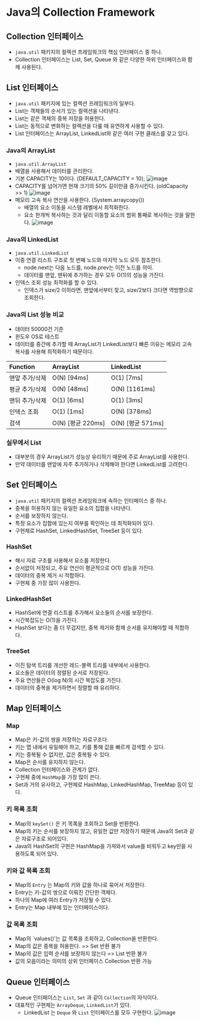 # Java의 Collection Framework
## Collection 인터페이스
- `java.util` 패키지의 컬렉션 프레임워크의 핵심 인터페이스 중 하나.
- Collection 인터페이스는 List, Set, Queue 와 같은 다양한 하위 인터페이스와 함께 사용된다.

## List 인터페이스
- `java.util` 패키지에 있는 컬렉션 프레임워크의 일부다.
- List는 객체들의 순서가 있는 컬렉션을 나타낸다. 
- List는 같은 객체의 중복 저장을 허용한다.
- List는 동적으로 변화하는 컬렉션을 다룰 때 유연하게 사용할 수 있다.
- List 인터페이스는 ArrayList, LinkedList와 같은 여러 구현 클래스를 갖고 있다.

### Java의 ArrayList
- `java.util.ArrayList`
- 배열을 사용해서 데이터를 관리한다.
- 기본 CAPACITY는 10이다. (DEFAULT_CAPACITY = 10);
  ![image](https://github.com/user-attachments/assets/4a9d0bb4-6fe9-41de-a91b-c01f8eb7774d)
- CAPACITY를 넘어가면 현재 크기의 50% 길이만큼 증가시킨다. (oldCapacity >> 1)
  ![image](https://github.com/user-attachments/assets/1fe59ed5-8b47-44d8-8398-a888420de8b4)
- 메모리 고속 복사 연산을 사용한다. (System.arraycopy())
  - 배열의 요소 이동을 시스템 레벨에서 최적화한다.
  - 요소 한개씩 복사하는 것과 달리 이동할 요소의 범위 통째로 복사하는 것을 말한다.
    ![image](https://github.com/user-attachments/assets/5b763d42-3ab1-408f-ac3f-0ee3b393bcb2)

  
### Java의 LinkedList
- `java.util.LinkedList`
- 이중 연결 리스트 구조로 첫 번째 노드와 마지막 노드 모두 참조한다.
  - node.next는 다음 노드를, node.prev는 이전 노드를 의미.
  - 데이터를 맨앞, 맨뒤에 추가하는 경우 모두 O(1)의 성능을 가진다.
- 인덱스 조회 성능 최적화를 할 수 있다.
  - 인덱스가 size/2 이하라면, 맨앞에서부터 찾고, size/2보다 크다면 역방향으로 조회한다.

### Java의 List 성능 비교 
- 데이터 50000건 기준
- 윈도우 OS로 테스트
- 데이터를 중간에 추가할 때 ArrayList가 LinkedList보다 빠른 이유는 메모리 고속 복사를 사용해 최적화하기 때문이다. 

| Function    | ArrayList       | LinkedList      |
|:------------|:----------------|:----------------|
| 맨앞 추가/삭제 | O(N) [94ms]     | O(1) [7ms]      |
| 평균 추가/삭제 | O(N) [48ms]     | O(N) [1161ms]   |
| 맨뒤 추가/삭제 | O(1) [6ms]      | O(1) [3ms]      |
| 인덱스 조회    | O(1) [1ms]      | O(N) [378ms]    |
| 검색          | O(N) [평균 220ms] | O(N) [평균 571ms] |

### 실무에서 List
- 대부분의 경우 ArrayList가 성능상 유리하기 때문에 주로 ArrayList를 사용한다.
- 만약 데이터를 맨앞에 자주 추가하거나 삭제해야 한다면 LinkedList를 고려한다.

## Set 인터페이스
- `java.util` 패키지의 컬렉션 프레임워크에 속하는 인터페이스 중 하나.
- 중복을 허용하지 않는 유일한 요소의 집합을 나타낸다.
- 순서를 보장하지 않는다.
- 특정 요소가 집합에 있는지 여부를 확인하는 데 최적화되어 있다.
- 구현체로 HashSet, LinkedHashSet, TreeSet 등이 있다.

### HashSet
- 해시 자료 구조를 사용해서 요소를 저장한다.
- 순서없이 저장되고, 주요 연산이 평균적으로 O(1) 성능을 가진다.
- 데이터의 중복 제거 시 적합하다.
- 구현체 중 가장 많이 사용한다.

### LinkedHashSet
- HashSet에 연결 리스트를 추가해서 요소들의 순서를 보장한다.
- 시간복잡도는 O(1)을 가진다.
- HashSet 보다는 좀 더 무겁지만, 중복 제거와 함께 순서를 유지해야할 때 적합하다.

### TreeSet
- 이진 탐색 트리를 개선한 레드-블랙 트리를 내부에서 사용한다.
- 요소들은 데이터의 정렬된 순서로 저장된다.
- 주요 연산들은 O(log N)의 시간 복잡도를 가진다.
- 데이터의 중복을 제거하면서 정렬할 때 유리하다.

## Map 인터페이스
### Map 
- Map은 키-값의 쌍을 저장하는 자료구조다.
- 키는 맵 내에서 유일해야 하고, 키를 통해 값을 빠르게 검색할 수 있다.
- 키는 중복될 수 없지만, 값은 중복될 수 있다.
- Map은 순서를 유지하지 않는다.
- Collection 인터페이스와 관계가 없다.
- 구현체 중에 `HashMap`을 가장 많이 쓴다.
- Set과 거의 유사하고, 구현체로 HashMap, LinkedHashMap, TreeMap 등이 있다.

### 키 목록 조회
- Map의 `keySet()` 은 키 목록을 조회하고 Set을 반환한다.
- Map의 키는 순서를 보장하지 않고, 유일한 값만 저장하기 때문에 Java의 Set과 같은 자료구조로 되어있다.
- Java의 HashSet의 구현은 HashMap을 가져와서 value를 비워두고 key만을 사용하도록 되어 있다.

### 키와 값 목록 조회
- Map의 `Entry` 는 Map의 키와 값을 하나로 묶어서 저장한다.
- Entry는 키-값의 쌍으로 이뤄진 간단한 객체다.
- 하나의 Map에 여러 Entry가 저장될 수 있다.
- Entry는 Map 내부에 있는 인터페이스이다.

### 값 목록 조회
- Map의 `values()'는 값 목록을 조회하고, Collection을 반환한다.
- Map의 값은 중복을 허용한다. => Set 반환 불가
- Map의 값은 입력 순서를 보장하지 않는다 => List 반환 불가
- 값의 모음이라는 의미의 상위 인터페이스 Collection 반환 가능

## Queue 인터페이스
- Queue 인터페이스는 `List`, `Set` 과 같이 `Collection`의 자식이다.
- 대표적인 구현체는 `ArrayDeque`, `LinkedList`가 있다.
  - LinkedList 는 `Deque` 와 `List` 인터페이스를 모두 구현한다.
    ![image](https://github.com/user-attachments/assets/2c724e2f-5e77-4911-8b76-acc4e7ffc5b3)